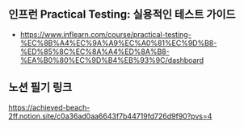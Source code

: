 ## 인프런 Practical Testing: 실용적인 테스트 가이드
- https://www.inflearn.com/course/practical-testing-%EC%8B%A4%EC%9A%A9%EC%A0%81%EC%9D%B8-%ED%85%8C%EC%8A%A4%ED%8A%B8-%EA%B0%80%EC%9D%B4%EB%93%9C/dashboard

## 노션 필기 링크
https://achieved-beach-2ff.notion.site/c0a36ad0aa6643f7b44719fd726d9f90?pvs=4
